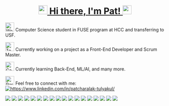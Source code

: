 <h1 align="center"><a href="https://patchatul.github.io/patcharalak-tulyakul/"><img src="https://avatars.githubusercontent.com/u/153275431?s=400&u=e43d54d0594125dde04813937132975306503c46&v=4" height="28" width="28"/> Hi there, I'm Pat! <img src="https://avatars.githubusercontent.com/u/153275431?s=400&u=e43d54d0594125dde04813937132975306503c46&v=4" height="28" width="28"/></a></h1>
  
<img src="https://raw.githubusercontent.com/Tarikul-Islam-Anik/Animated-Fluent-Emojis/master/Emojis/People%20with%20professions/Woman%20Student%20Light%20Skin%20Tone.png" alt="Woman Student Light Skin Tone" width="28" height="28" /> Computer Science student in FUSE program at HCC and transferring to USF.

<img src="https://raw.githubusercontent.com/Tarikul-Islam-Anik/Animated-Fluent-Emojis/master/Emojis/Food/Teacup%20Without%20Handle.png" alt="Teacup Without Handle" width="28" height="28" /> Currently working on a project as a Front-End Developer and Scrum Master.
  
<img src="https://raw.githubusercontent.com/Tarikul-Islam-Anik/Animated-Fluent-Emojis/master/Emojis/Objects/Camera%20with%20Flash.png" alt="Camera with Flash" width="28" height="28" /> Currently learning Back-End, ML/AI, and many more.

<img src="https://raw.githubusercontent.com/Tarikul-Islam-Anik/Animated-Fluent-Emojis/master/Emojis/Activities/Party%20Popper.png" alt="Party Popper" width="28" height="28" /> Feel free to connect with me: <a href="https://www.linkedin.com/in/patcharalak-tulyakul/" target="blank"><img align="center" src="https://img.shields.io/badge/LinkedIn-0077B5?style=for-the-badge&logo=linkedin&logoColor=white" alt="https://www.linkedin.com/in/patcharalak-tulyakul/"/></a>

<div>
    <img src="https://img.shields.io/badge/HTML5-E34F26?style=for-the-badge&logo=html5&logoColor=white" />
    <img src="https://img.shields.io/badge/CSS3-1572B6?style=for-the-badge&logo=css3&logoColor=white" />  
    <img src="https://img.shields.io/badge/JavaScript-323330?style=for-the-badge&logo=javascript&logoColor=F7DF1E" />
    <img src="https://img.shields.io/badge/TypeScript-007ACC?style=for-the-badge&logo=typescript&logoColor=white" /> 
    <img src="https://img.shields.io/badge/Vite-B73BFE?style=for-the-badge&logo=vite&logoColor=FFD62E" /> 
    <img src="https://img.shields.io/badge/React-20232A?style=for-the-badge&logo=react&logoColor=61DAFB" />  
    <img src="https://img.shields.io/badge/Tailwind_CSS-38B2AC?style=for-the-badge&logo=tailwind-css&logoColor=white" /> 
    <img src="https://img.shields.io/badge/Bootstrap-563D7C?style=for-the-badge&logo=bootstrap&logoColor=white" />
    <img src="https://img.shields.io/badge/C%23-239120?style=for-the-badge&logo=csharp&logoColor=white" /> 
    <img src="https://img.shields.io/badge/Python-FFD43B?style=for-the-badge&logo=python&logoColor=blue" /> 
    <img src="https://img.shields.io/badge/TensorFlow-FF6F00?style=for-the-badge&logo=TensorFlow&logoColor=white" />
    <img src="https://img.shields.io/badge/Numpy-777BB4?style=for-the-badge&logo=numpy&logoColor=white" /> 
    <img src="https://img.shields.io/badge/Pandas-2C2D72?style=for-the-badge&logo=pandas&logoColor=white" /> 
    <img src="https://img.shields.io/badge/scikit_learn-F7931E?style=for-the-badge&logo=scikit-learn&logoColor=white" /> 
    <img src="https://img.shields.io/badge/GitHub-100000?style=for-the-badge&logo=github&logoColor=white" />
    <img src="https://img.shields.io/badge/GitLab-330F63?style=for-the-badge&logo=gitlab&logoColor=white" /> 
    <img src="https://img.shields.io/badge/Figma-F24E1E?style=for-the-badge&logo=figma&logoColor=white" /> 
    <img src="https://img.shields.io/badge/Jira-0052CC?style=for-the-badge&logo=Jira&logoColor=white" /> 
</div>
